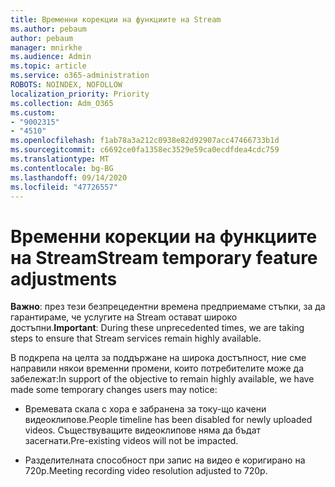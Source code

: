 ```yaml
---
title: Временни корекции на функциите на Stream
ms.author: pebaum
author: pebaum
manager: mnirkhe
ms.audience: Admin
ms.topic: article
ms.service: o365-administration
ROBOTS: NOINDEX, NOFOLLOW
localization_priority: Priority
ms.collection: Adm_O365
ms.custom:
- "9002315"
- "4510"
ms.openlocfilehash: f1ab78a3a212c0938e82d92907acc47466733b1d
ms.sourcegitcommit: c6692ce0fa1358ec3529e59ca0ecdfdea4cdc759
ms.translationtype: MT
ms.contentlocale: bg-BG
ms.lasthandoff: 09/14/2020
ms.locfileid: "47726557"
---
```

# <a name="stream-temporary-feature-adjustments"></a><span data-ttu-id="53d44-102">Временни корекции на функциите на Stream</span><span class="sxs-lookup"><span data-stu-id="53d44-102">Stream temporary feature adjustments</span></span>

<span data-ttu-id="53d44-103">**Важно**: през тези безпрецедентни времена предприемаме стъпки, за да гарантираме, че услугите на Stream остават широко достъпни.</span><span class="sxs-lookup"><span data-stu-id="53d44-103">**Important**: During these unprecedented times, we are taking steps to ensure that Stream services remain highly available.</span></span>

<span data-ttu-id="53d44-104">В подкрепа на целта за поддържане на широка достъпност, ние сме направили някои временни промени, които потребителите може да забележат:</span><span class="sxs-lookup"><span data-stu-id="53d44-104">In support of the objective to remain highly available, we have made some temporary changes users may notice:</span></span> 

- <span data-ttu-id="53d44-105">Времевата скала с хора е забранена за току-що качени видеоклипове.</span><span class="sxs-lookup"><span data-stu-id="53d44-105">People timeline has been disabled for newly uploaded videos.</span></span> <span data-ttu-id="53d44-106">Съществуващите видеоклипове няма да бъдат засегнати.</span><span class="sxs-lookup"><span data-stu-id="53d44-106">Pre-existing videos will not be impacted.</span></span>

- <span data-ttu-id="53d44-107">Разделителната способност при запис на видео е коригирано на 720p.</span><span class="sxs-lookup"><span data-stu-id="53d44-107">Meeting recording video resolution adjusted to 720p.</span></span>
